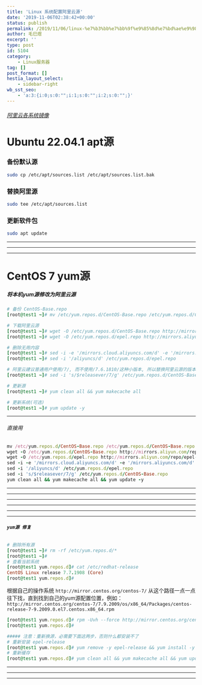 ```yaml
---
title: 'Linux 系统配置阿里云源'
date: '2019-11-06T02:38:42+00:00'
status: publish
permalink: /2019/11/06/linux-%e7%b3%bb%e7%bb%9f%e9%85%8d%e7%bd%ae%e9%98%bf%e9%87%8c%e4%ba%91%e6%ba%90
author: 毛巳煜
excerpt: ''
type: post
id: 5104
category:
    - Linux服务器
tag: []
post_format: []
hestia_layout_select:
    - sidebar-right
wb_sst_seo:
    - 'a:3:{i:0;s:0:"";i:1;s:0:"";i:2;s:0:"";}'
---
```

###### [阿里云各系统镜像](https://developer.aliyun.com/mirror "阿里云各系统镜像")

Ubuntu 22.04.1 apt源
===================

### 备份默认源

```bash
sudo cp /etc/apt/sources.list /etc/apt/sources.list.bak

```

### 替换阿里源

```bash
sudo tee /etc/apt/sources.list 
```

### 更新软件包

```bash
sudo apt update


```

- - - - - -

- - - - - -

- - - - - -

CentOS 7 yum源
=============

##### 将本机yum源修改为阿里云源

```ruby
# 备份 CentOS-Base.repo
[root@test1 ~]# mv /etc/yum.repos.d/CentOS-Base.repo /etc/yum.repos.d/CentOS-Base.repo.backup

# 下载阿里云源
[root@test1 ~]# wget -O /etc/yum.repos.d/CentOS-Base.repo http://mirrors.aliyun.com/repo/Centos-7.repo
[root@test1 ~]# wget -O /etc/yum.repos.d/epel.repo http://mirrors.aliyun.com/repo/epel-7.repo

# 删除无用内容
[root@test1 ~]# sed -i -e '/mirrors.cloud.aliyuncs.com/d' -e '/mirrors.aliyuncs.com/d' /etc/yum.repos.d/CentOS-Base.repo
[root@test1 ~]# sed -i '/aliyuncs/d' /etc/yum.repos.d/epel.repo

# 阿里云建议普通用户使用/7/, 而不使用/7.6.1810/这种小版本, 所以替换阿里云源的版本
[root@test1 ~]# sed -i 's/$releasever/7/g' /etc/yum.repos.d/CentOS-Base.repo

# 更新源
[root@test1 ~]# yum clean all && yum makecache all

# 更新系统(可选)
[root@test1 ~]# yum update -y


```

- - - - - -

###### 直接用

```ruby
mv /etc/yum.repos.d/CentOS-Base.repo /etc/yum.repos.d/CentOS-Base.repo.backup
wget -O /etc/yum.repos.d/CentOS-Base.repo http://mirrors.aliyun.com/repo/Centos-7.repo
wget -O /etc/yum.repos.d/epel.repo http://mirrors.aliyun.com/repo/epel-7.repo
sed -i -e '/mirrors.cloud.aliyuncs.com/d' -e '/mirrors.aliyuncs.com/d' /etc/yum.repos.d/CentOS-Base.repo
sed -i '/aliyuncs/d' /etc/yum.repos.d/epel.repo
sed -i 's/$releasever/7/g' /etc/yum.repos.d/CentOS-Base.repo
yum clean all && yum makecache all && yum update -y

```

- - - - - -

- - - - - -

- - - - - -

- - - - - -

- - - - - -

- - - - - -

###### **`yum源 修复`**

```ruby
# 删除所有源
[root@test1 ~]# rm -rf /etc/yum.repos.d/*
[root@test1 ~]#
# 查看当前系统
[root@test1 yum.repos.d]# cat /etc/redhat-release
CentOS Linux release 7.7.1908 (Core)
[root@test1 yum.repos.d]#

```

根据自己的操作系统 `http://mirror.centos.org/centos-7/` 从这个路径一点一点往下找，直到找到自己的yum源配置位置，例如：  
`http://mirror.centos.org/centos-7/7.9.2009/os/x86_64/Packages/centos-release-7-9.2009.0.el7.centos.x86_64.rpm`

```ruby
[root@test1 yum.repos.d]# rpm -Uvh --force http://mirror.centos.org/centos-7/7.7.1908/os/x86_64/Packages/centos-release-7-7.1908.0.el7.centos.x86_64.rpm
[root@test1 yum.repos.d]#

##### 注意：重新换源，必需要下面这两步，否则什么都安装不了
# 重新安装 epel-release
[root@test1 yum.repos.d]# yum remove -y epel-release && yum install -y epel-release
# 重新缓存
[root@test1 yum.repos.d]# yum clean all && yum makecache all && yum update -y


```

- - - - - -

- - - - - -

- - - - - -